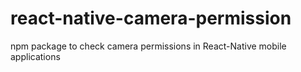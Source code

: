 # react-native-camera-permission
npm package to check camera permissions in React-Native mobile applications
